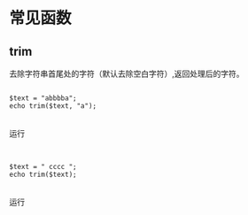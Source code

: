 # 常见函数

## trim

去除字符串首尾处的字符（默认去除空白字符）,返回处理后的字符。

<pre x-data>
<code class="language-PHP" x-ref="code">
$text = "abbbba";
echo trim($text, "a");
</code>
<div class="flex justify-end">
<div class="btn" x-on:click="$store.runner_result=window.runner($refs.code.innerText)">运行</div>
</div></pre>

<pre x-data>
<code class="language-PHP" x-ref="code">
$text = " cccc ";
echo trim($text);
</code>
<div class="flex justify-end" x-show="window.runner != undefined">
<div class="btn" x-on:click="$store.runner_result=window.runner($refs.code.innerText)">运行</div>
</div></pre>

<pre x-data x-show="$store.runner_result != ''">
<code x-html="$store.runner_result" class="mt-2"></code>
</pre>

<script>
window.document.addEventListener('alpine:init', () => {
    Alpine.store('runner_result', '')
})

window.Alpine.start()
</script>
